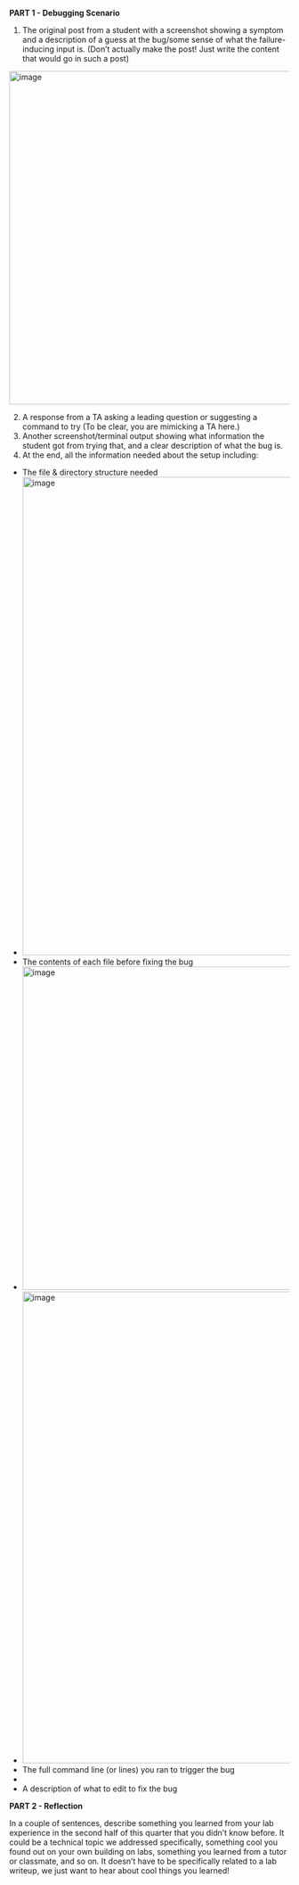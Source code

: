 **PART 1 - Debugging Scenario**
1. The original post from a student with a screenshot showing a symptom and a description of a guess at the bug/some sense of what the failure-inducing input is. (Don’t actually make the post! Just write the content that would go in such a post)
<img width="598" alt="image" src="https://github.com/junyuelin/cse15l-lab-reports/assets/97243889/45817483-a9a1-4732-b1c6-5213f89a8ac4">

2. A response from a TA asking a leading question or suggesting a command to try (To be clear, you are mimicking a TA here.)
3. Another screenshot/terminal output showing what information the student got from trying that, and a clear description of what the bug is.
4. At the end, all the information needed about the setup including:
- The file & directory structure needed
- <img width="858" alt="image" src="https://github.com/junyuelin/cse15l-lab-reports/assets/97243889/ab94d7b8-120b-4d7f-a854-ea120e02bc81">
- The contents of each file before fixing the bug
- <img width="580" alt="image" src="https://github.com/junyuelin/cse15l-lab-reports/assets/97243889/8857283c-a8da-47d2-8e67-596796d57fc8">
- <img width="846" alt="image" src="https://github.com/junyuelin/cse15l-lab-reports/assets/97243889/1d13c175-a1d3-4f80-8515-71a43f4dc3b9">
- The full command line (or lines) you ran to trigger the bug
- 
- A description of what to edit to fix the bug

**PART 2 - Reflection**

In a couple of sentences, describe something you learned from your lab experience in the second half of this quarter that you didn’t know before. It could be a technical topic we addressed specifically, something cool you found out on your own building on labs, something you learned from a tutor or classmate, and so on. It doesn’t have to be specifically related to a lab writeup, we just want to hear about cool things you learned!

